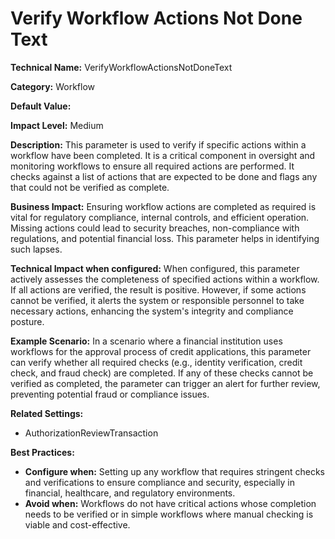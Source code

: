 # Verify Workflow Actions Not Done Text

**Technical Name:** VerifyWorkflowActionsNotDoneText

**Category:** Workflow

**Default Value:**

**Impact Level:** Medium

**Description:**
This parameter is used to verify if specific actions within a workflow have been completed. It is a critical component in oversight and monitoring workflows to ensure all required actions are performed. It checks against a list of actions that are expected to be done and flags any that could not be verified as complete.

**Business Impact:**
Ensuring workflow actions are completed as required is vital for regulatory compliance, internal controls, and efficient operation. Missing actions could lead to security breaches, non-compliance with regulations, and potential financial loss. This parameter helps in identifying such lapses.

**Technical Impact when configured:**
When configured, this parameter actively assesses the completeness of specified actions within a workflow. If all actions are verified, the result is positive. However, if some actions cannot be verified, it alerts the system or responsible personnel to take necessary actions, enhancing the system's integrity and compliance posture.

**Example Scenario:**
In a scenario where a financial institution uses workflows for the approval process of credit applications, this parameter can verify whether all required checks (e.g., identity verification, credit check, and fraud check) are completed. If any of these checks cannot be verified as completed, the parameter can trigger an alert for further review, preventing potential fraud or compliance issues.

**Related Settings:**
- AuthorizationReviewTransaction

**Best Practices:** 
- **Configure when:** Setting up any workflow that requires stringent checks and verifications to ensure compliance and security, especially in financial, healthcare, and regulatory environments.
- **Avoid when:** Workflows do not have critical actions whose completion needs to be verified or in simple workflows where manual checking is viable and cost-effective.